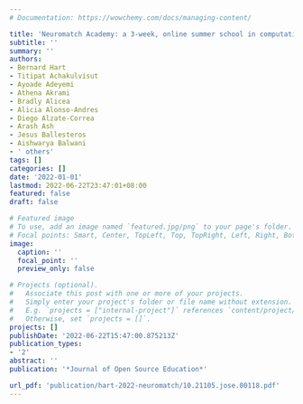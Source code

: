 ```yaml
---
# Documentation: https://wowchemy.com/docs/managing-content/

title: 'Neuromatch Academy: a 3-week, online summer school in computational neuroscience'
subtitle: ''
summary: ''
authors:
- Bernard Hart
- Titipat Achakulvisut
- Ayoade Adeyemi
- Athena Akrami
- Bradly Alicea
- Alicia Alonso-Andres
- Diego Alzate-Correa
- Arash Ash
- Jesus Ballesteros
- Aishwarya Balwani
- ' others'
tags: []
categories: []
date: '2022-01-01'
lastmod: 2022-06-22T23:47:01+08:00
featured: false
draft: false

# Featured image
# To use, add an image named `featured.jpg/png` to your page's folder.
# Focal points: Smart, Center, TopLeft, Top, TopRight, Left, Right, BottomLeft, Bottom, BottomRight.
image:
  caption: ''
  focal_point: ''
  preview_only: false

# Projects (optional).
#   Associate this post with one or more of your projects.
#   Simply enter your project's folder or file name without extension.
#   E.g. `projects = ["internal-project"]` references `content/project/deep-learning/index.md`.
#   Otherwise, set `projects = []`.
projects: []
publishDate: '2022-06-22T15:47:00.875213Z'
publication_types:
- '2'
abstract: ''
publication: '*Journal of Open Source Education*'

url_pdf: 'publication/hart-2022-neuromatch/10.21105.jose.00118.pdf'
---
```

